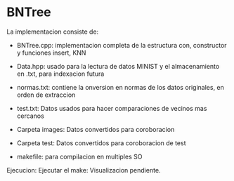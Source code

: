 # BNTree
La implementacion consiste de:

- BNTree.cpp: implementacion completa de la estructura con, constructor y funciones insert, KNN

- Data.hpp: usado para la lectura de datos MINIST y el almacenamiento en .txt, para indexacion futura

- normas.txt: contiene la onversion en normas de los datos originales, en orden de extraccion

- test.txt: Datos usados para hacer comparaciones de vecinos mas cercanos

- Carpeta images: Datos convertidos para coroboracion

- Carpeta test: Datos convertidos para coroboracion de test

- makefile: para compilacion en multiples SO


Ejecucion:
Ejecutar el make:
Visualizacion pendiente.
